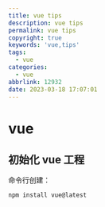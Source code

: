 ```yaml
---
title: vue tips
description: vue tips
permalink: vue tips
copyright: true
keywords: 'vue,tips'
tags:
  - vue
categories:
  - vue
abbrlink: 12932
date: 2023-03-18 17:07:01
---
```


# vue
## 初始化 vue 工程
命令行创建：
```bash
npm install vue@latest
```
